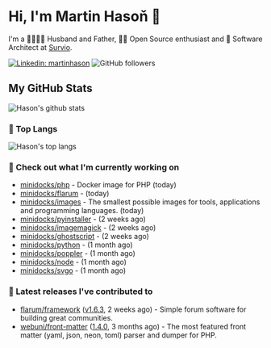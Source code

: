 # Hi, I'm Martin Hasoň 👋

I'm a 👨‍👩‍👧‍👦 Husband and Father, 🧑‍💻 Open Source enthusiast and 📐 Software Architect at [Survio](https://www.survio.com).

[![Linkedin: martinhason](https://img.shields.io/badge/-Martin%20Hasoň-blue?style=flat-square&logo=Linkedin&logoColor=white&link=https://www.linkedin.com/in/martinhason/)](https://www.linkedin.com/in/martinhason/)
![GitHub followers](https://img.shields.io/github/followers/hason?label=Follow&style=social)


## My GitHub Stats
![Hason's github stats](https://github-readme-stats.vercel.app/api?username=hason&show_icons=true&include_all_commits=true&theme=dracula&hide_border=true&hide_title=true)

### 💾 Top Langs
![Hason's top langs](https://github-readme-stats.vercel.app/api/top-langs/?username=hason&layout=compact&theme=dracula&hide_border=true&hide_title=true)

### 👷 Check out what I'm currently working on

- [minidocks/php](https://github.com/minidocks/php) - Docker image for PHP (today)
- [minidocks/flarum](https://github.com/minidocks/flarum) -  (today)
- [minidocks/images](https://github.com/minidocks/images) - The smallest possible images for tools, applications and programming languages. (today)
- [minidocks/pyinstaller](https://github.com/minidocks/pyinstaller) -  (2 weeks ago)
- [minidocks/imagemagick](https://github.com/minidocks/imagemagick) -  (2 weeks ago)
- [minidocks/ghostscript](https://github.com/minidocks/ghostscript) -  (2 weeks ago)
- [minidocks/python](https://github.com/minidocks/python) -  (1 month ago)
- [minidocks/poppler](https://github.com/minidocks/poppler) -  (1 month ago)
- [minidocks/node](https://github.com/minidocks/node) -  (1 month ago)
- [minidocks/svgo](https://github.com/minidocks/svgo) -  (1 month ago)

### 🔭 Latest releases I've contributed to

- [flarum/framework](https://github.com/flarum/framework) ([v1.6.3](https://github.com/flarum/framework/releases/tag/v1.6.3), 2 weeks ago) - Simple forum software for building great communities.
- [webuni/front-matter](https://github.com/webuni/front-matter) ([1.4.0](https://github.com/webuni/front-matter/releases/tag/1.4.0), 3 months ago) - The most featured front matter (yaml, json, neon, toml) parser and dumper for PHP.
